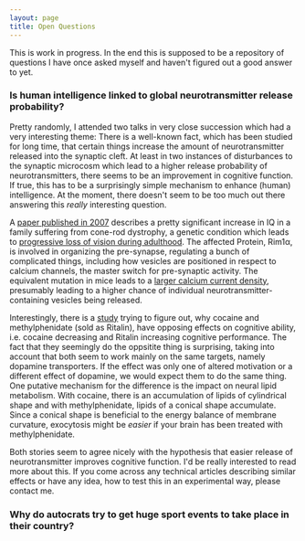 ```yaml
---
layout: page
title: Open Questions
---
```


This is work in progress. In the end this is supposed to be a repository of questions I have once asked myself and haven't figured out a good answer to yet.

### Is human intelligence linked to global neurotransmitter release probability?

Pretty randomly, I attended two talks in very close succession which had a very interesting theme: There is a well-known fact, which has been studied for long time, that certain things increase the amount of neurotransmitter released into the synaptic cleft. At least in two instances of disturbances to the synaptic microcosm which lead to a higher release probability of neurotransmitters, there seems to be an improvement in cognitive function. If true, this has to be a surprisingly simple mechanism to enhance (human) intelligence. At the moment, there doesn't seem to be too much out there answering this *really* interesting question.

A [paper published in 2007](https://jmg.bmj.com/content/44/6/373) describes a pretty significant increase in IQ in a family suffering from cone-rod dystrophy, a genetic condition which leads to [progressive loss of vision during adulthood](https://bjo.bmj.com/content/89/2/198). The affected Protein, Rim1α, is involved in organizing the pre-synapse, regulating a bunch of complicated things, including how vesicles are positioned in respect to calcium channels, the master switch for pre-synaptic activity. The equivalent mutation in mice leads to a [larger calcium current density](https://www.tandfonline.com/doi/abs/10.4161/chan.4660), presumably leading to a higher chance of individual neurotransmitter-containing vesicles being released. 

Interestingly, there is a [study](https://pubs.acs.org/doi/10.1021/acschemneuro.0c00014#) trying to figure out, why cocaine and methylphenidate (sold as Ritalin), have opposing effects on cognitive ability, i.e. cocaine decreasing and Ritalin increasing cognitive performance. 
The fact that they seemingly do the oppsitite thing is surprising, taking into account that both seem to work mainly on the same targets, namely dopamine transporters. If the effect was only one of altered motivation or a different effect of dopamine, we would expect them to do the same thing. One putative mechanism for the difference is the impact on neural lipid metabolism. With cocaine, there is an accumulation of lipids of cylindrical shape and with methylphenidate, lipids of a conical shape accumulate. Since a conical shape is beneficial to the energy balance of membrane curvature, exocytosis might be *easier* if your brain has been treated with methylphenidate.

Both stories seem to agree nicely with the hypothesis that easier release of neurotransmitter improves cognitive function. I'd be really interested to read more about this. If you come across any technical articles describing similar effects or have any idea, how to test this in an experimental way, please contact me.

### Why do autocrats try to get huge sport events to take place in their country?
